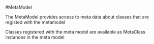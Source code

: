#MetaModel

The MetaModel provides access to meta data about classes that are registed with the metamodel

Classes registered with the meta model are available as MetaClass instances in the meta model

